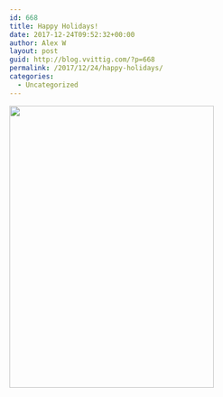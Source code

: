 ```yaml
---
id: 668
title: Happy Holidays!
date: 2017-12-24T09:52:32+00:00
author: Alex W
layout: post
guid: http://blog.vvittig.com/?p=668
permalink: /2017/12/24/happy-holidays/
categories:
  - Uncategorized
---
```

[<img class="size-full wp-image-669 aligncenter" src="http://blog.vvittig.com/wp-content/uploads/2017/12/circuit-board-ornament-computer-business-christmas-card-the-in-computer-christmas-cards.jpg" alt="" width="362" height="500" srcset="https://blog.vvittig.com/wp-content/uploads/2017/12/circuit-board-ornament-computer-business-christmas-card-the-in-computer-christmas-cards.jpg 362w, https://blog.vvittig.com/wp-content/uploads/2017/12/circuit-board-ornament-computer-business-christmas-card-the-in-computer-christmas-cards-217x300.jpg 217w" sizes="(max-width: 362px) 100vw, 362px" />](http://blog.vvittig.com/wp-content/uploads/2017/12/circuit-board-ornament-computer-business-christmas-card-the-in-computer-christmas-cards.jpg)